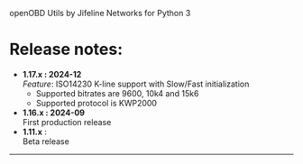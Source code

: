 openOBD Utils by Jifeline Networks for Python 3

# Release notes:

 - **1.17.x : 2024-12**  
    *Feature*: ISO14230 K-line support with Slow/Fast initialization  
    - Supported bitrates are 9600, 10k4 and 15k6
    - Supported protocol is KWP2000
 - **1.16.x : 2024-09**  
   First production release
 - **1.11.x** :  
   Beta release

---------------------------------------------------------------


